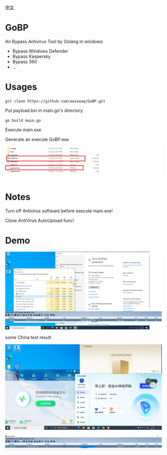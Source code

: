 [中文](./readme_zh-CN.md)
# GoBP
An Bypass Antivirus Tool by Golang in windows


 - Bypass Windows Defender
 - Bypass Kaspersky
 - Bypass 360 
 - ...
# Usages
`
git clone https://github.com/awsaaaq/GoBP.git
`


Put payload.bin in main.go's directory



`
go build main.go
`

Execute main.exe

Generate an execute GoBP.exe

![image](/images/payload.png)

# Notes
Turn off Antivirus software before execute main.exe!

Close AntiVirus AutoUpload func!

# Demo

![image](/images/Demo1.png)

some China test result

![image](/images/CNdemo1.png)

![image](/images/CNdemo2.jpg)
